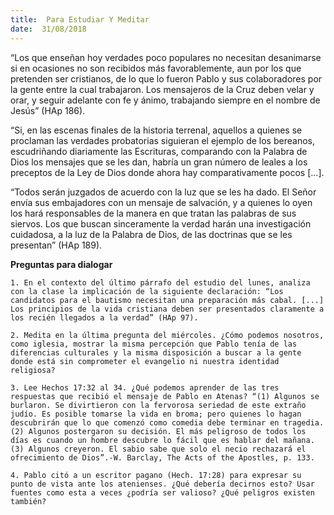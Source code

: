 ```yaml
---
title:  Para Estudiar Y Meditar
date:  31/08/2018
---
```


“Los que enseñan hoy verdades poco populares no necesitan desanimarse si en ocasiones no son recibidos más favorablemente, aun por los que pretenden ser cristianos, de lo que lo fueron Pablo y sus colaboradores por la gente entre la cual trabajaron. Los mensajeros de la Cruz deben velar y orar, y seguir adelante con fe y ánimo, trabajando siempre en el nombre de Jesús” (HAp 186).

“Si, en las escenas finales de la historia terrenal, aquellos a quienes se proclaman las verdades probatorias siguieran el ejemplo de los bereanos, escudriñando diariamente las Escrituras, comparando con la Palabra de Dios los mensajes que se les dan, habría un gran número de leales a los preceptos de la Ley de Dios donde ahora hay comparativamente pocos [...].

“Todos serán juzgados de acuerdo con la luz que se les ha dado. El Señor envía sus embajadores con un mensaje de salvación, y a quienes lo oyen los hará responsables de la manera en que tratan las palabras de sus siervos. Los que buscan sinceramente la verdad harán una investigación cuidadosa, a la luz de la Palabra de Dios, de las doctrinas que se les presentan” (HAp 189).

**Preguntas para dialogar**

`1. En el contexto del último párrafo del estudio del lunes, analiza con la clase la implicación de la siguiente declaración: “Los candidatos para el bautismo necesitan una preparación más cabal. [...] Los principios de la vida cristiana deben ser presentados claramente a los recién llegados a la verdad” (HAp 97).`

`2. Medita en la última pregunta del miércoles. ¿Cómo podemos nosotros, como iglesia, mostrar la misma percepción que Pablo tenía de las diferencias culturales y la misma disposición a buscar a la gente donde está sin comprometer el evangelio ni nuestra identidad religiosa?`

`3. Lee Hechos 17:32 al 34. ¿Qué podemos aprender de las tres respuestas que recibió el mensaje de Pablo en Atenas? “(1) Algunos se burlaron. Se divirtieron con la fervorosa seriedad de este extraño judío. Es posible tomarse la vida en broma; pero quienes lo hagan descubrirán que lo que comenzó como comedia debe terminar en tragedia. (2) Algunos postergaron su decisión. El más peligroso de todos los días es cuando un hombre descubre lo fácil que es hablar del mañana. (3) Algunos creyeron. El sabio sabe que solo el necio rechazará el ofrecimiento de Dios”.-W. Barclay, The Acts of the Apostles, p. 133.`

`4. Pablo citó a un escritor pagano (Hech. 17:28) para expresar su punto de vista ante los atenienses. ¿Qué debería decirnos esto? Usar fuentes como esta a veces ¿podría ser valioso? ¿Qué peligros existen también?`